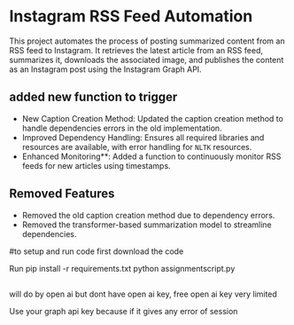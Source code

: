 # Instagram RSS Feed Automation

This project automates the process of posting summarized content from an RSS feed to Instagram. It retrieves the latest article from an RSS feed, summarizes it, downloads the associated image, and publishes the content as an Instagram post using the Instagram Graph API.

## added new function to trigger
- New Caption Creation Method: Updated the caption creation method to handle dependencies errors in the old implementation.
- Improved Dependency Handling: Ensures all required libraries and resources are available, with error handling for `NLTK` resources.
- Enhanced Monitoring**: Added a function to continuously monitor RSS feeds for new articles using timestamps.


## Removed Features
- Removed the old caption creation method due to dependency errors.
- Removed the transformer-based summarization model to streamline dependencies.

#to setup and run code first download the code

Run pip install -r requirements.txt
python assignmentscript.py



## 

will do by open ai but dont have open ai key, free open ai key very limited 

Use your graph api key because  if it gives any error of session